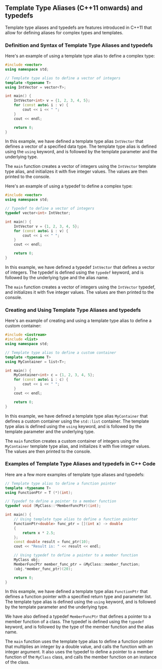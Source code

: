 
## Template Type Aliases (C++11 onwards) and typedefs
Template type aliases and typedefs are features introduced in C++11 that allow for defining aliases for complex types and templates.

### Definition and Syntax of Template Type Aliases and typedefs
Here's an example of using a template type alias to define a complex type:
```cpp
#include <vector>
using namespace std;

// Template type alias to define a vector of integers
template <typename T>
using IntVector = vector<T>;

int main() {
    IntVector<int> v = {1, 2, 3, 4, 5};
    for (const auto& i : v) {
        cout << i << " ";
    }
    cout << endl;

    return 0;
}
```
In this example, we have defined a template type alias `IntVector` that defines a vector of a specified data type. The template type alias is defined using the `using` keyword, and is followed by the template parameter and the underlying type.

The `main` function creates a vector of integers using the `IntVector` template type alias, and initializes it with five integer values. The values are then printed to the console.

Here's an example of using a typedef to define a complex type:
```cpp
#include <vector>
using namespace std;

// Typedef to define a vector of integers
typedef vector<int> IntVector;

int main() {
    IntVector v = {1, 2, 3, 4, 5};
    for (const auto& i : v) {
        cout << i << " ";
    }
    cout << endl;

    return 0;
}
```
In this example, we have defined a typedef `IntVector` that defines a vector of integers. The typedef is defined using the `typedef` keyword, and is followed by the underlying type and the alias name.

The `main` function creates a vector of integers using the `IntVector` typedef, and initializes it with five integer values. The values are then printed to the console.

### Creating and Using Template Type Aliases and typedefs
Here's an example of creating and using a template type alias to define a custom container:
```cpp
#include <iostream>
#include <list>
using namespace std;

// Template type alias to define a custom container
template <typename T>
using MyContainer = list<T>;

int main() {
    MyContainer<int> c = {1, 2, 3, 4, 5};
    for (const auto& i : c) {
        cout << i << " ";
    }
    cout << endl;

    return 0;
}
```
In this example, we have defined a template type alias `MyContainer` that defines a custom container using the `std::list` container. The template type alias is defined using the `using` keyword, and is followed by the template parameter and the underlying type.

The `main` function creates a custom container of integers using the `MyContainer` template type alias, and initializes it with five integer values. The values are then printed to the console.

### Examples of Template Type Aliases and typedefs in C++ Code
Here are a few more examples of template type aliases and typedefs:
```cpp
// Template type alias to define a function pointer
template <typename T>
using FunctionPtr = T (*)(int);

// Typedef to define a pointer to a member function
typedef void (MyClass::*MemberFuncPtr)(int);

int main() {
    // Using template type alias to define a function pointer
    FunctionPtr<double> func_ptr = [](int x) -> double
    {
        return x * 2.5;
    };
    const double result = func_ptr(10);
    cout << "Result is: " << result << endl;

    // Using typedef to define a pointer to a member function
    MyClass obj;
    MemberFuncPtr member_func_ptr = &MyClass::member_function;
    (obj.*member_func_ptr)(20);

    return 0;
}
```
In this example, we have defined a template type alias `FunctionPtr` that defines a function pointer with a specified return type and parameter list. The template type alias is defined using the `using` keyword, and is followed by the template parameter and the underlying type.

We have also defined a typedef `MemberFuncPtr` that defines a pointer to a member function of a class. The typedef is defined using the `typedef` keyword, and is followed by the type of the member function and the alias name.

The `main` function uses the template type alias to define a function pointer that multiplies an integer by a double value, and calls the function with an integer argument. It also uses the typedef to define a pointer to a member function of the `MyClass` class, and calls the member function on an instance of the class.